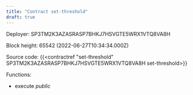 ```yaml
---
title: "Contract set-threshold"
draft: true
---
```

Deployer: SP3TM2K3AZASRASP7BHKJ7HSVGTE5WRX1VTQ8VA8H


 



Block height: 65542 (2022-06-27T10:34:34.000Z)

Source code: {{<contractref "set-threshold" SP3TM2K3AZASRASP7BHKJ7HSVGTE5WRX1VTQ8VA8H set-threshold>}}

Functions:

* execute _public_
